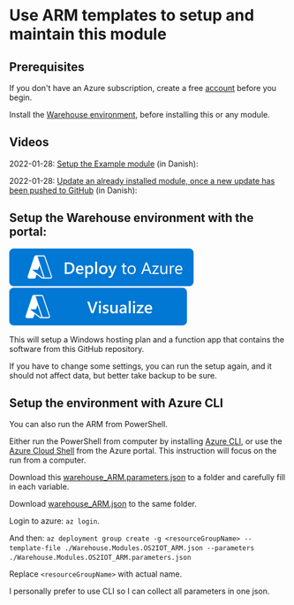 # Use ARM templates to setup and maintain this module

## Prerequisites

If you don't have an Azure subscription, create a free [account](https://azure.microsoft.com/free/?ref=microsoft.com&utm_source=microsoft.com&utm_medium=docs&utm_campaign=visualstudio) before you begin.

Install the [Warehouse environment](https://github.com/Bygdrift/Warehouse/tree/master/Deploy), before installing this or any module.

## Videos

2022-01-28: [Setup the Example module](https://www.youtube.com/watch?v=itwd2XdHIkM) (in Danish):

2022-01-28: [Update an already installed module, once a new update has been pushed to GitHub](https://www.youtube.com/watch?v=XywfV_n-320) (in Danish):

## Setup the Warehouse environment with the portal:

[![Deploy To Azure](https://raw.githubusercontent.com/Bygdrift/Warehouse/master/Docs/Images/deploytoazureButton.svg)](https://portal.azure.com/#create/Microsoft.Template/uri/https%3A%2F%2Fraw.githubusercontent.com%2Fhillerod%2FWarehouse.Modules.OS2IOT%2Fmaster%2FDeploy%2FWarehouse.Modules.OS2IOT_ARM.json)
[![Visualize](https://raw.githubusercontent.com/Bygdrift/Warehouse/master/Docs/Images/visualizebutton.svg)](http://armviz.io/#/?load=https%3A%2F%2Fraw.githubusercontent.com%2Fhillerod%2FWarehouse.Modules.OS2IOT%2Fmaster%2FDeploy%2FWarehouse.Modules.OS2IOT_ARM.json)

This will setup a Windows hosting plan and a function app that contains the software from this GitHub repository.

If you have to change some settings, you can run the setup again, and it should not affect data, but better take backup to be sure.

## Setup the environment with Azure CLI

You can also run the ARM from PowerShell.

Either run the PowerShell from computer by installing [Azure CLI](https://docs.microsoft.com/en-us/cli/azure/install-azure-cli), or use the [Azure Cloud Shell](https://shell.azure.com/bash) from the Azure portal. This instruction will focus on the run from a computer.

Download this [warehouse_ARM.parameters.json](https://raw.githubusercontent.com/hillerod/Warehouse.Modules.OS2IOT/master/Deploy/Warehouse.Modules.OS2IOT_ARM.parameters.json) to a folder and carefully fill in each variable.

Download [warehouse_ARM.json](https://raw.githubusercontent.com/hillerod/Warehouse.Modules.OS2IOT/master/Deploy/Warehouse.Modules.OS2IOT_ARM.json) to the same folder.

Login to azure: `az login`.

And then: `az deployment group create -g <resourceGroupName> --template-file ./Warehouse.Modules.OS2IOT_ARM.json --parameters ./Warehouse.Modules.OS2IOT_ARM.parameters.json`

Replace `<resourceGroupName>` with actual name.

I personally prefer to use CLI so I can collect all parameters in one json.